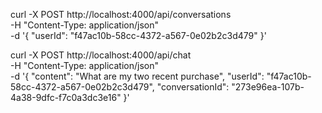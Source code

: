 curl -X POST http://localhost:4000/api/conversations \
  -H "Content-Type: application/json" \
  -d '{
    "userId": "f47ac10b-58cc-4372-a567-0e02b2c3d479"
  }'


curl -X POST http://localhost:4000/api/chat \
  -H "Content-Type: application/json" \
  -d '{
    "content": "What are my two recent purchase",
    "userId": "f47ac10b-58cc-4372-a567-0e02b2c3d479", 
    "conversationId": "273e96ea-107b-4a38-9dfc-f7c0a3dc3e16"
  }'



